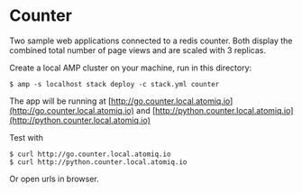 Counter
=======

Two sample web applications connected to a redis counter. Both display the combined total number of page views and are scaled with 3 replicas.

Create a local AMP cluster on your machine,
run in this directory:

    $ amp -s localhost stack deploy -c stack.yml counter

The app will be running at [http://go.counter.local.atomiq.io](http://go.counter.local.atomiq.io) and [http://python.counter.local.atomiq.io](http://python.counter.local.atomiq.io)

Test with

    $ curl http://go.counter.local.atomiq.io
    $ curl http://python.counter.local.atomiq.io

Or open urls in browser.


